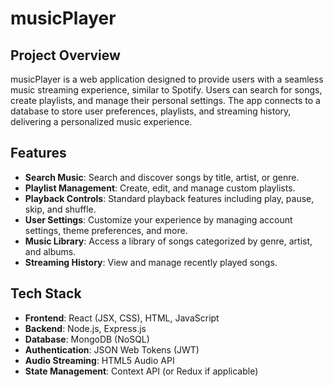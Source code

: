 # musicPlayer

## Project Overview
musicPlayer is a web application designed to provide users with a seamless music streaming experience, similar to Spotify. Users can search for songs, create playlists, and manage their personal settings. The app connects to a database to store user preferences, playlists, and streaming history, delivering a personalized music experience.

## Features
- **Search Music**: Search and discover songs by title, artist, or genre.
- **Playlist Management**: Create, edit, and manage custom playlists.
- **Playback Controls**: Standard playback features including play, pause, skip, and shuffle.
- **User Settings**: Customize your experience by managing account settings, theme preferences, and more.
- **Music Library**: Access a library of songs categorized by genre, artist, and albums.
- **Streaming History**: View and manage recently played songs.
  
## Tech Stack
- **Frontend**: React (JSX, CSS), HTML, JavaScript
- **Backend**: Node.js, Express.js
- **Database**: MongoDB (NoSQL)
- **Authentication**: JSON Web Tokens (JWT)
- **Audio Streaming**: HTML5 Audio API
- **State Management**: Context API (or Redux if applicable)
